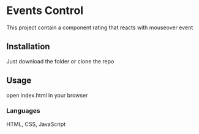 # Events Control

This project contain a component rating that reacts with mouseover event

## Installation

Just download the folder or clone the repo

## Usage

open index.html in your browser

### Languages
HTML, CSS, JavaScript
